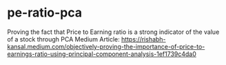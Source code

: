 # pe-ratio-pca
Proving the fact that Price to Earning ratio is a strong indicator of the value of a stock through PCA
Medium Article: https://rishabh-kansal.medium.com/objectively-proving-the-importance-of-price-to-earnings-ratio-using-principal-component-analysis-1ef1739c4da0
